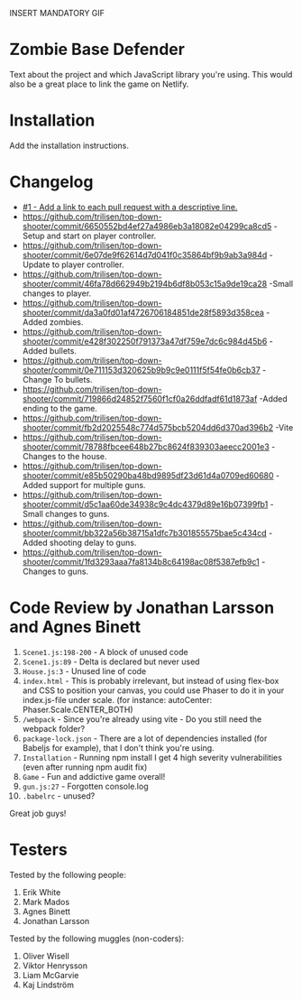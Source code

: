 INSERT MANDATORY GIF

# Zombie Base Defender

Text about the project and which JavaScript library you're using. This would also be a great place to link the game on Netlify.

# Installation

Add the installation instructions.

# Changelog

- [#1 - Add a link to each pull request with a descriptive line.](#1)
- https://github.com/trilisen/top-down-shooter/commit/6650552bd4ef27a4986eb3a18082e04299ca8cd5 -Setup and start on player controller.
- https://github.com/trilisen/top-down-shooter/commit/6e07de9f62614d7d041f0c35864bf9b9ab3a984d -Update to player controller.
- https://github.com/trilisen/top-down-shooter/commit/46fa78d662949b2194b6df8b053c15a9de19ca28 -Small changes to player.
- https://github.com/trilisen/top-down-shooter/commit/da3a0fd01af4726706184851de28f5893d358cea -Added zombies.
- https://github.com/trilisen/top-down-shooter/commit/e428f302250f791373a47df759e7dc6c984d45b6 -Added bullets.
- https://github.com/trilisen/top-down-shooter/commit/0e711153d320625b9b9c9e0111f5f54fe0b6cb37 -Change To bullets.
- https://github.com/trilisen/top-down-shooter/commit/719866d24852f7560f1cf0a26ddfadf61d1873af -Added ending to the game.
- https://github.com/trilisen/top-down-shooter/commit/fb2d2025548c774d575bcb5204dd6d370ad396b2 -Vite
- https://github.com/trilisen/top-down-shooter/commit/78788fbcee648b27bc8624f839303aeecc2001e3 -Changes to the house.
- https://github.com/trilisen/top-down-shooter/commit/e85b50290ba48bd9895df23d61d4a0709ed60680 -Added support for multiple guns.
- https://github.com/trilisen/top-down-shooter/commit/d5c1aa60de34938c9c4dc4379d89e16b07399fb1 -Small changes to guns.
- https://github.com/trilisen/top-down-shooter/commit/bb322a56b38715a1dfc7b301855575bae5c434cd -Added shooting delay to guns.
- https://github.com/trilisen/top-down-shooter/commit/1fd3293aaa7fa8134b8c64198ac08f5387efb9c1 -Changes to guns.

# Code Review by Jonathan Larsson and Agnes Binett

1. `Scene1.js:198-200` - A block of unused code
2. `Scene1.js:89` - Delta is declared but never used
3. `House.js:3` - Unused line of code
4. `index.html` - This is probably irrelevant, but instead of using flex-box and CSS to position your canvas, you could use Phaser to do it in your index.js-file under scale. (for instance: autoCenter: Phaser.Scale.CENTER_BOTH)
5. `/webpack` - Since you're already using vite - Do you still need the webpack folder?
6. `package-lock.json` - There are a lot of dependencies installed (for Babeljs for example), that I don't think you're using.
7. `Installation` - Running npm install I get 4 high severity vulnerabilities (even after running npm audit fix)
8. `Game` - Fun and addictive game overall!
9. `gun.js:27` - Forgotten console.log
10. `.babelrc` - unused?

Great job guys!

# Testers

Tested by the following people:

1. Erik White
2. Mark Mados
3. Agnes Binett
4. Jonathan Larsson

Tested by the following muggles (non-coders):

1. Oliver Wisell
2. Viktor Henrysson
3. Liam McGarvie
4. Kaj Lindström
